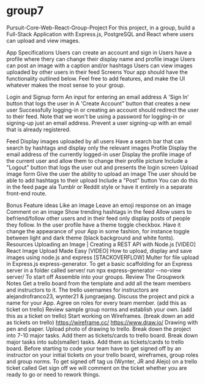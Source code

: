 # group7

Pursuit-Core-Web-React-Group-Project
For this project, in a group, build a Full-Stack Application with Express.js, PostgreSQL and React where users can upload and view images.

App Specifications
Users can create an account and sign in
Users have a profile where thery can change their display name and profile image
Users can post an image with a caption and/or hashtags
Users can view images uploaded by other users in their feed
Screens
Your app should have the functionality outlined below. Feel free to add features, and make the UI whatever makes the most sense to your group.

Login and Signup form
An input for entering an email address
A 'Sign In' button that logs the user in
A 'Create Account" button that creates a new user
Successfully logging-in or creating an account should redirect the user to their feed. Note that we won't be using a password for logging-in or signing-up just an email address. Prevent a user signing-up with an email that is already registered.

Feed
Display images uploaded by all users
Have a search bar that can search by hashtags and display only the relevant images
Profile
Display the email address of the currently logged-in user
Display the profile image of the current user and allow them to change their profile picture
Include a "Logout" button that logs the user out and presents the login screen
Upload image form
Give the user the ability to upload an image
The user should be able to add hashtags to their upload
Include a "Post" button You can do this in the feed page ala Tumblr or Reddit style or have it entirely in a separate front-end route.

Bonus Feature ideas
Like an image
Leave an emoji response on an image
Comment on an image
Show trending hashtags in the feed
Allow users to befriend/follow other users and in their feed only display posts of people they follow.
In the user profile have a theme toggle checkbox. Have it change the appearance of your App in some fashion, for instance toggle between light and dark theme (black background and white fonts).
Resources
Uploading an Image | Creating a REST API with Node.js [VIDEO]
React Image Upload Made Easy [VIDEO]
How to upload, display and save images using node.js and express [STACKOVERFLOW]
Multer for file upload in Express.js
express-generator. To get a basic scaffolding for an Express server in a folder called server/ run npx express-generator --no-view server/
To start off
Assemble into your groups.
Review The Groupwork Notes
Get a trello board from the template and add all the team members and instructors to it. The trello usernames for instructors are alejandrofranco23, wynter21 & jungraejang.
Discuss the project and pick a name for your App.
Agree on roles for every team member. (add this as ticket on trello)
Review sample group norms and establish your own. (add this as a ticket on trello)
Start working on Wireframes. (break down an add as tickets on trello)
https://wireframe.cc/
https://www.draw.io/
Drawing with pen and paper. Upload photo of drawing to trello.
Break down the project into 7-10 major tasks. Add them as tickets/cards to trello board.
Break down major tasks into sub(smaller) tasks. Add them as tickets/cards to trello board.
Before starting to code your team have to get signed off by an instructor on your initial tickets on your trello board, wireframes, group roles and group norms. To get signed off tag us (Wynter, JR and Alejo) on a trello ticket called Get sign off we will comment on the ticket whether you are ready to go or need to rework things.